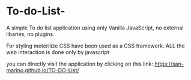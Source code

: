 # To-do-List-
A simple To do list application using only Vanilla JavaScript, no external libaries, no plugins.

For styling meterilize CSS have been used as a CSS framework.
ALL the web interaction is done only by javascript

you can directly visit the application by clicking on this link:  https://san-marino.github.io/TO-DO-List/
